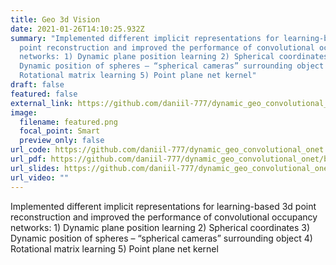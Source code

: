 ```yaml
---
title: Geo 3d Vision
date: 2021-01-26T14:10:25.932Z
summary: "Implemented different implicit representations for learning-based 3d
  point reconstruction and improved the performance of convolutional occupancy
  networks: 1) Dynamic plane position learning 2) Spherical coordinates 3)
  Dynamic position of spheres – “spherical cameras” surrounding object 4)
  Rotational matrix learning 5) Point plane net kernel"
draft: false
featured: false
external_link: https://github.com/daniil-777/dynamic_geo_convolutional_onet
image:
  filename: featured.png
  focal_point: Smart
  preview_only: false
url_code: https://github.com/daniil-777/dynamic_geo_convolutional_onet
url_pdf: https://github.com/daniil-777/dynamic_geo_convolutional_onet/blob/main/3dvision_report.pdf
url_slides: https://github.com/daniil-777/dynamic_geo_convolutional_onet/blob/main/media/presentation.pptx
url_video: ""
---
```

Implemented different implicit representations for learning-based 3d point reconstruction and improved the performance of convolutional occupancy networks: 1) Dynamic plane position learning 2) Spherical coordinates 3) Dynamic position of spheres – “spherical cameras” surrounding object 4) Rotational matrix learning 5) Point plane net kernel